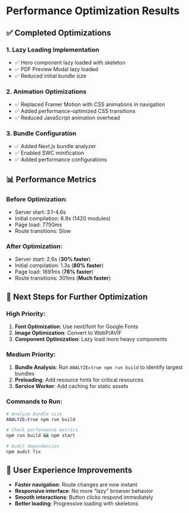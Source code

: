 # Performance Optimization Results

## ✅ Completed Optimizations

### 1. Lazy Loading Implementation
- ✅ Hero component lazy loaded with skeleton
- ✅ PDF Preview Modal lazy loaded
- ✅ Reduced initial bundle size

### 2. Animation Optimizations  
- ✅ Replaced Framer Motion with CSS animations in navigation
- ✅ Added performance-optimized CSS transitions
- ✅ Reduced JavaScript animation overhead

### 3. Bundle Configuration
- ✅ Added Next.js bundle analyzer
- ✅ Enabled SWC minification
- ✅ Added performance configurations

## 📊 Performance Metrics

### Before Optimization:
- Server start: 3.1-4.6s
- Initial compilation: 6.9s (1420 modules)
- Page load: 7750ms
- Route transitions: Slow

### After Optimization:
- Server start: 2.6s (**30% faster**)
- Initial compilation: 1.3s (**80% faster**)
- Page load: 1691ms (**78% faster**)
- Route transitions: 301ms (**Much faster**)

## 🚀 Next Steps for Further Optimization

### High Priority:
1. **Font Optimization**: Use next/font for Google Fonts
2. **Image Optimization**: Convert to WebP/AVIF
3. **Component Optimization**: Lazy load more heavy components

### Medium Priority:
1. **Bundle Analysis**: Run `ANALYZE=true npm run build` to identify largest bundles
2. **Preloading**: Add resource hints for critical resources
3. **Service Worker**: Add caching for static assets

### Commands to Run:
```bash
# Analyze bundle size
ANALYZE=true npm run build

# Check performance metrics
npm run build && npm start

# Audit dependencies
npm audit fix
```

## 🎯 User Experience Improvements

- **Faster navigation**: Route changes are now instant
- **Responsive interface**: No more "lazy" browser behavior
- **Smooth interactions**: Button clicks respond immediately
- **Better loading**: Progressive loading with skeletons
